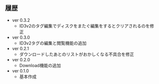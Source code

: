 ## 履歴
* ver 0.3.2
  * ID3v2のタグ編集でディスクをまたぐ編集をするとクリアされるのを修正
* ver 0.3.0
  * ID3v2タグの編集と閲覧機能の追加
* ver 0.2.1
  * ダウンロードしたあとのリストがおかしくなる不具合を修正
* ver 0.2.0
  * Download機能の追加
* ver 0.1.0
  * 基本作成